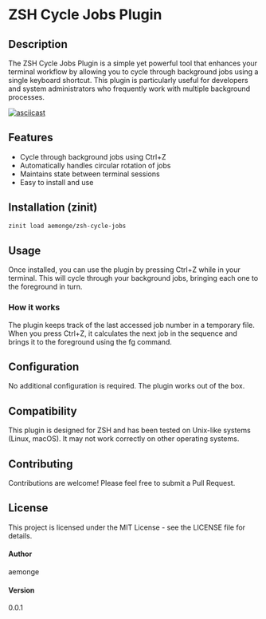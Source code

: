 # ZSH Cycle Jobs Plugin

## Description

The ZSH Cycle Jobs Plugin is a simple yet powerful tool that enhances your terminal
workflow by allowing you to cycle through background jobs using a single keyboard
shortcut. This plugin is particularly useful for developers and system administrators
who frequently work with multiple background processes.

[![asciicast](https://asciinema.org/a/687404.svg)](https://asciinema.org/a/687404)

## Features

- Cycle through background jobs using Ctrl+Z
- Automatically handles circular rotation of jobs
- Maintains state between terminal sessions
- Easy to install and use

## Installation (zinit)

```zsh
zinit load aemonge/zsh-cycle-jobs
```

## Usage

Once installed, you can use the plugin by pressing Ctrl+Z while in your terminal. This
will cycle through your background jobs, bringing each one to the foreground in turn.

### How it works

The plugin keeps track of the last accessed job number in a temporary file. When you
press Ctrl+Z, it calculates the next job in the sequence and brings it to the foreground
using the fg command.

## Configuration

No additional configuration is required. The plugin works out of the box.

## Compatibility

This plugin is designed for ZSH and has been tested on Unix-like systems (Linux, macOS).
It may not work correctly on other operating systems.

## Contributing

Contributions are welcome! Please feel free to submit a Pull Request.

## License

This project is licensed under the MIT License - see the LICENSE file for details.

#### Author

aemonge

#### Version

0.0.1

